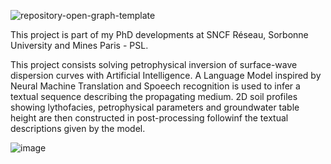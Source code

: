 ![repository-open-graph-template](https://github.com/JoseCunhaTeixeira/Trasnformer_SW_inversion/assets/148117375/fe8c8189-c33a-48d8-941a-a301e20def6b)

This project is part of my PhD developments at SNCF Réseau, Sorbonne University and Mines Paris - PSL.

This project consists solving petrophysical inversion of surface-wave dispersion curves with Artificial Intelligence.
A Language Model inspired by Neural Machine Translation and Spoeech recognition is used to infer a textual sequence describing the propagating medium.
2D soil profiles showing lythofacies, petrophysical parameters and groundwater table height are then constructed in post-processing followinf the textual descriptions given by the model.

![image](https://github.com/JoseCunhaTeixeira/Trasnformer_SW_inversion/assets/148117375/eae2ac89-04bf-442b-bf47-3c5a6fe42b43)
